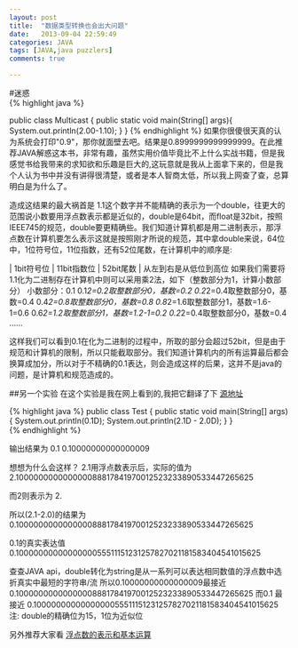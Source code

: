 ```yaml
---
layout: post
title:  "数据类型转换也会出大问题"
date:   2013-09-04 22:59:49
categories: JAVA
tags: [JAVA,java puzzlers]
comments: true      

--- 
```

#迷惑  
{% highlight java %} 

public class Multicast {
	public static void main(String[] args){
		System.out.println(2.00-1.10);
	}
}
{% endhighlight %} 
如果你很傻很天真的认为系统会打印"0.9"，那你就面壁去吧。结果是0.8999999999999999。在此推荐JAVA解惑这本书，非常有趣，虽然实用价值毕竟比不上什么实战书籍，但是我感觉书给我带来的求知欲和乐趣是巨大的,这玩意就是我从上面拿下来的，但是我个人认为书中并没有讲得很清楚，或者是本人智商太低，所以我上网查了查，总算明白是为什么了。

造成这结果的最大祸首是 1.1这个数字并不能精确的表示为一个double，往更大的范围说小数要用浮点数表示都是近似的，double是64bit，而float是32bit，按照IEEE745的规范，double要更精确些。我们知道计算机都是用二进制表示，那浮点数在计算机要怎么表示这就是按照刚才所说的规范，其中拿double来说，64位中，1位符号位，11位指数，还有52位尾数，在计算机中的顺序是:

| 1bit符号位 | 11bit指数位 | 52bit尾数 |
从左到右是从低位到高位
如果我们需要将1.1化为二进制存在计算机中则可以采用乘2法，如下（整数部分为1，计算小数部分）
小数部分：0.1
0.1*2=0.2取整数部分0，基数=0.2
0.2*2=0.4取整数部分0，基数=0.4
0.4*2=0.8取整数部分0，基数=0.8
0.8*2=1.6取整数部分1，基数=1.6-1=0.6
0.6*2=1.2取整数部分1，基数=1.2-1=0.2
0.2*2=0.4取整数部分0，基数=0.4
……          

这样我们可以看到0.1在化为二进制的过程中，所取的部分会超过52bit，但是由于规范和计算机的限制，所以只能截取部分。我们知道计算机内的所有运算最后都会换算成加分，所以对于不精确的0.1表达，则会造成这样的后果，这并不是java的问题，是计算机和规范造成的。

##另一个实验
在这个实验是我在网上看到的,我把它翻译了下 [源地址](http://coding.derkeiler.com/Archive/Java/comp.lang.java.programmer/2007-01/msg00453.html)

{% highlight java %}
public class Test
{
	public static void
	main(String[] args)
	{
		System.out.println(0.1D);
		System.out.println(2.1D - 2.0D);
	}
}  
{% endhighlight %} 

输出结果为
0.1
0.10000000000000009  

想想为什么会这样？ 2.1用浮点数表示后，实际的值为
2.100000000000000088817841970012523233890533447265625

而2则表示为
2.

所以(2.1-2.0)的结果为
0.100000000000000088817841970012523233890533447265625

0.1的真实表达值
0.1000000000000000055511151231257827021181583404541015625  

查查JAVA api，double转化为string是从一系列可以表达相同数值的浮点数中选折真实中最短的字符串/流
所以0.10000000000000009最接近0.100000000000000088817841970012523233890533447265625 
而0.1 最接近 0.1000000000000000055511151231257827021181583404541015625
注: double的精确位为15，1位为近似位                                                             

另外推荐大家看 [浮点数的表示和基本运算](http://www.cnblogs.com/FlyingBread/archive/2009/02/15/660206.html)  



